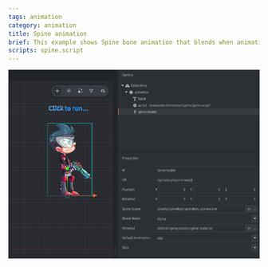 ```yaml
---
tags: animation
category: animation
title: Spine animation
brief: This example shows Spine bone animation that blends when animation switches.
scripts: spine.script
---
```


![spine](spine.png)